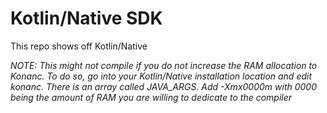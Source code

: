 # Kotlin/Native SDK
This repo shows off Kotlin/Native

*NOTE: This might not compile if you do not increase the RAM allocation to Konanc. To do so, go into your Kotlin/Native installation location and edit konanc. There is an array called JAVA_ARGS. Add -Xmx0000m with 0000 being the amount of RAM you are willing to dedicate to the compiler*
